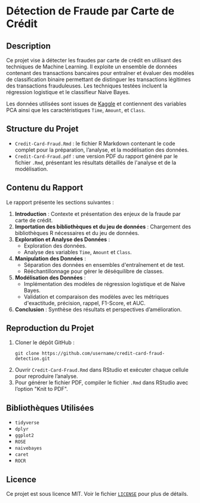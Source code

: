 <!DOCTYPE html>
<html lang="fr">
<head>
  <meta charset="UTF-8">
  <meta name="viewport" content="width=device-width, initial-scale=1.0">
  <title>Détection de Fraude par Carte de Crédit</title>
</head>
<body>

  <h1>Détection de Fraude par Carte de Crédit</h1>

  <h2>Description</h2>
  <p>Ce projet vise à détecter les fraudes par carte de crédit en utilisant des techniques de Machine Learning. Il exploite un ensemble de données contenant des transactions bancaires pour entraîner et évaluer des modèles de classification binaire permettant de distinguer les transactions légitimes des transactions frauduleuses. Les techniques testées incluent la régression logistique et le classifieur Naive Bayes.</p>
  <p>Les données utilisées sont issues de <a href="https://www.kaggle.com/datasets/mlg-ulb/creditcardfraud">Kaggle</a> et contiennent des variables PCA ainsi que les caractéristiques <code>Time</code>, <code>Amount</code>, et <code>Class</code>.</p>

  <h2>Structure du Projet</h2>
  <ul>
    <li><code>Credit-Card-Fraud.Rmd</code> : le fichier R Markdown contenant le code complet pour la préparation, l’analyse, et la modélisation des données.</li>
    <li><code>Credit-Card-Fraud.pdf</code> : une version PDF du rapport généré par le fichier <code>.Rmd</code>, présentant les résultats détaillés de l'analyse et de la modélisation.</li>
  </ul>

  <h2>Contenu du Rapport</h2>
  <p>Le rapport présente les sections suivantes :</p>
  <ol>
    <li><strong>Introduction</strong> : Contexte et présentation des enjeux de la fraude par carte de crédit.</li>
    <li><strong>Importation des bibliothèques et du jeu de données</strong> : Chargement des bibliothèques R nécessaires et du jeu de données.</li>
    <li><strong>Exploration et Analyse des Données</strong> :
      <ul>
        <li>Exploration des données.</li>
        <li>Analyse des variables <code>Time</code>, <code>Amount</code> et <code>Class</code>.</li>
      </ul>
    </li>
    <li><strong>Manipulation des Données</strong> :
      <ul>
        <li>Séparation des données en ensembles d'entraînement et de test.</li>
        <li>Rééchantillonnage pour gérer le déséquilibre de classes.</li>
      </ul>
    </li>
    <li><strong>Modélisation des Données</strong> :
      <ul>
        <li>Implémentation des modèles de régression logistique et de Naive Bayes.</li>
        <li>Validation et comparaison des modèles avec les métriques d'exactitude, précision, rappel, F1-Score, et AUC.</li>
      </ul>
    </li>
    <li><strong>Conclusion</strong> : Synthèse des résultats et perspectives d’amélioration.</li>
  </ol>

  <h2>Reproduction du Projet</h2>
  <ol>
    <li>Cloner le dépôt GitHub :
      <pre><code>git clone https://github.com/username/credit-card-fraud-detection.git</code></pre>
    </li>
    <li>Ouvrir <code>Credit-Card-Fraud.Rmd</code> dans RStudio et exécuter chaque cellule pour reproduire l’analyse.</li>
    <li>Pour générer le fichier PDF, compiler le fichier <code>.Rmd</code> dans RStudio avec l’option "Knit to PDF".</li>
  </ol>

  <h2>Bibliothèques Utilisées</h2>
  <ul>
    <li><code>tidyverse</code></li>
    <li><code>dplyr</code></li>
    <li><code>ggplot2</code></li>
    <li><code>ROSE</code></li>
    <li><code>naivebayes</code></li>
    <li><code>caret</code></li>
    <li><code>ROCR</code></li>
  </ul>

  <h2>Licence</h2>
  <p>Ce projet est sous licence MIT. Voir le fichier <code><a href="LICENSE">LICENSE</a></code> pour plus de détails.</p>

</body>
</html>
